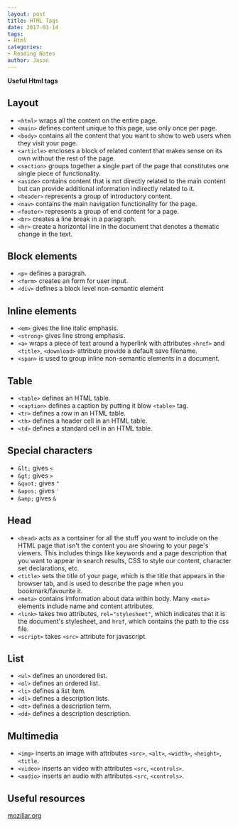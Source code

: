 ```yaml
---
layout: post
title: HTML Tags
date: 2017-03-14
tags:
- Html
categories:
- Reading Notes
author: Jason
---
```

**Useful Html tags**

## Layout
* `<html>` wraps all the content on the entire page.
* `<main>` defines content unique to this page, use only once per page.
* `<body>` contains all the content that you want to show to web users when they visit your page.
* `<article>` encloses a block of related content that makes sense on its own without the rest of the page.
* `<section>` groups together a single part of the page that constitutes one single piece of functionality.
* `<aside>` contains content that is not directly related to the main content but can provide additional information indirectly related to it.
* `<header>` represents a group of introductory content.
* `<nav>` contains the main navigation functionality for the page.
* `<footer>` represents a group of end content for a page.
* `<br>` creates a line break in a paragraph.
* `<hr>` create a horizontal line in the document that denotes a thematic change in the text.

## Block elements
* `<p>` defines a paragrah.
* `<form>` creates an form for user input.
* `<div>` defines a block level non-semantic element

## Inline elements
* `<em>` gives the line italic emphasis.
* `<strong>` gives line strong emphasis.
* `<a>` wraps a piece of text around a hyperlink with attributes `<href>` and `<title>`, `<download>` attribute provide a default save filename.
* `<span>` is used to group inline non-semantic elements in a document.

## Table
* `<table>` defines an HTML table.
* `<caption>` defines a caption by putting it blow `<table>` tag.
* `<tr>` defines a row in an HTML table.
* `<th>` defines a header cell in an HTML table.
* `<td>` defines a standard cell in an HTML table.

## Special characters
* `&lt;` gives `<`
* `&gt;` gives `>`
* `&quot;` gives `"`
* `&apos;` gives `'`
* `&amp;` gives `&`

## Head
* `<head>` acts as a container for all the stuff you want to include on the HTML page that isn't the content you are showing to your page's viewers. This includes things like keywords and a page description that you want to appear in search results, CSS to style our content, character set declarations, etc.
* `<title>` sets the title of your page, which is the title that appears in the browser tab, and is used to describe the page when you bookmark/favourite it.
* `<meta>` contains imformation about  data within body. Many `<meta>` elements include name and content attributes.
* `<link>` takes two attributes, `rel="stylesheet"`, which indicates that it is the document's stylesheet, and `href`, which contains the path to the css file.
* `<script>` takes `<src>` attribute for javascript.

## List
* `<ul>` defines an unordered list.
* `<ol>` defines an ordered list.
* `<li>` defines a list item.
* `<dl>` defines a description lists.
* `<dt>` defines a description term.
* `<dd>` defines a description description.

## Multimedia
* `<img>` inserts an image with attributes `<src>`, `<alt>`, `<width>`, `<height>`, `<title`.
* `<video>` inserts an video with attributes `<src`, `<controls>`.
* `<audio>` inserts an audio with attributes `<src`, `<controls>`.

## Useful resources
[mozillar.org](https://developer.mozilla.org/en-US/docs/Learn)
